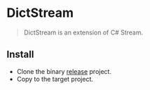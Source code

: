 # DictStream

> DictStream is an extension of C# Stream.

## Install

* Clone the binary [release](https://github.com/muguangyi/DictStream-release) project.
* Copy to the target project.
